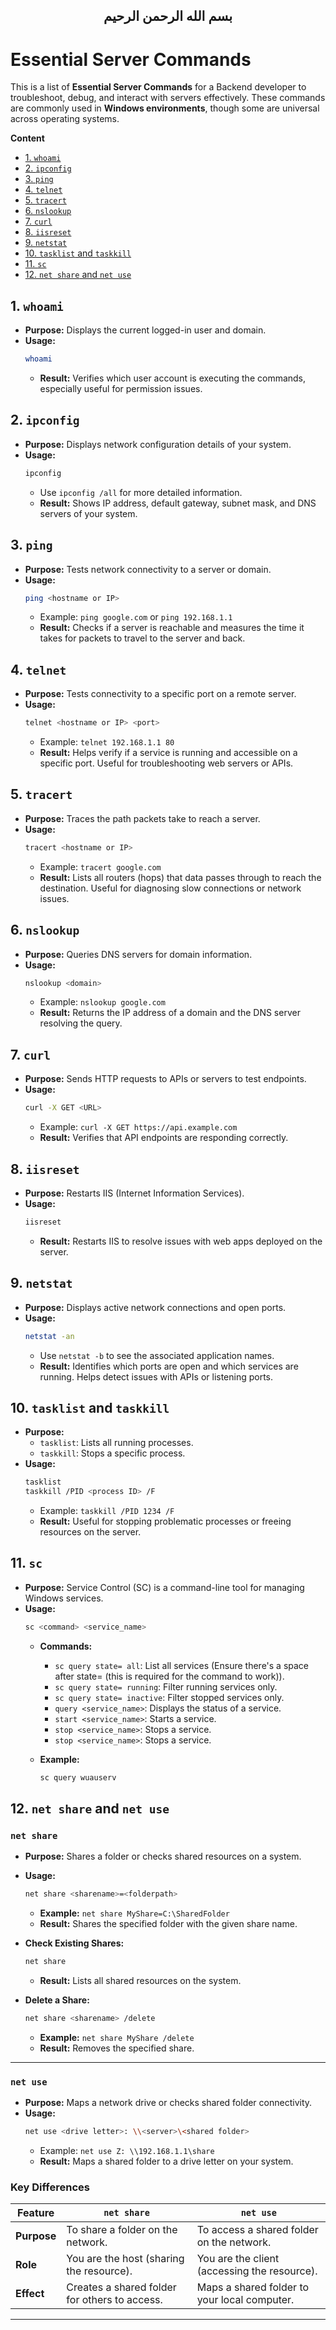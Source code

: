 <h2 dir="rtl" align="center">
بسم الله الرحمن الرحيم
</h2>

# Essential Server Commands

This is a list of **Essential Server Commands** for a Backend developer to troubleshoot, debug, and interact with servers effectively. These commands are commonly used in **Windows environments**, though some are universal across operating systems.

**Content**
- [1. `whoami`](#1-whoami)  
- [2. `ipconfig`](#2-ipconfig)  
- [3. `ping`](#3-ping)  
- [4. `telnet`](#4-telnet)  
- [5. `tracert`](#5-tracert)  
- [6. `nslookup`](#6-nslookup)  
- [7. `curl`](#7-curl)  
- [8. `iisreset`](#8-iisreset)  
- [9. `netstat`](#9-netstat)  
- [10. `tasklist` and `taskkill`](#10-tasklist-and-taskkill)  
- [11. `sc`](#11-sc)  
- [12. `net share` and `net use`](#12-net-share-and-net-use)  


## **1. `whoami`**
- **Purpose:** Displays the current logged-in user and domain.
- **Usage:**
  ```bash
  whoami
  ```
  - **Result:** Verifies which user account is executing the commands, especially useful for permission issues.


## **2. `ipconfig`**
- **Purpose:** Displays network configuration details of your system.
- **Usage:**
  ```bash
  ipconfig
  ```
  - Use `ipconfig /all` for more detailed information.
  - **Result:** Shows IP address, default gateway, subnet mask, and DNS servers of your system.

## **3. `ping`**
- **Purpose:** Tests network connectivity to a server or domain.
- **Usage:**
  ```bash
  ping <hostname or IP>
  ```
  - Example: `ping google.com` or `ping 192.168.1.1`
  - **Result:** Checks if a server is reachable and measures the time it takes for packets to travel to the server and back.
  


## **4. `telnet`**
- **Purpose:** Tests connectivity to a specific port on a remote server.
- **Usage:**
  ```bash
  telnet <hostname or IP> <port>
  ```
  - Example: `telnet 192.168.1.1 80`
  - **Result:** Helps verify if a service is running and accessible on a specific port. Useful for troubleshooting web servers or APIs.


## **5. `tracert`**
- **Purpose:** Traces the path packets take to reach a server.
- **Usage:**
  ```bash
  tracert <hostname or IP>
  ```
  - Example: `tracert google.com`
  - **Result:** Lists all routers (hops) that data passes through to reach the destination. Useful for diagnosing slow connections or network issues.


## **6. `nslookup`**
- **Purpose:** Queries DNS servers for domain information.
- **Usage:**
  ```bash
  nslookup <domain>
  ```
  - Example: `nslookup google.com`
  - **Result:** Returns the IP address of a domain and the DNS server resolving the query.

## **7. `curl`**
- **Purpose:** Sends HTTP requests to APIs or servers to test endpoints.
- **Usage:**
  ```bash
  curl -X GET <URL>
  ```
  - Example: `curl -X GET https://api.example.com`
  - **Result:** Verifies that API endpoints are responding correctly.
  
## **8. `iisreset`**
- **Purpose:** Restarts IIS (Internet Information Services).
- **Usage:**
  ```bash
  iisreset
  ```
  - **Result:** Restarts IIS to resolve issues with web apps deployed on the server.

## **9. `netstat`**
- **Purpose:** Displays active network connections and open ports.
- **Usage:**
  ```bash
  netstat -an
  ```
  - Use `netstat -b` to see the associated application names.
  - **Result:** Identifies which ports are open and which services are running. Helps detect issues with APIs or listening ports.


## **10. `tasklist` and `taskkill`**
- **Purpose:** 
  - `tasklist`: Lists all running processes.
  - `taskkill`: Stops a specific process.
- **Usage:**
  ```bash
  tasklist
  taskkill /PID <process ID> /F
  ```
  - Example: `taskkill /PID 1234 /F`
  - **Result:** Useful for stopping problematic processes or freeing resources on the server.


## **11. `sc`**  
- **Purpose:** Service Control (SC) is a command-line tool for managing Windows services.  
- **Usage:**  
  ```bash  
  sc <command> <service_name>  
  ```  
  - **Commands:**  

    - `sc query state= all`: List all services (Ensure there's a space after state= (this is required for the command to work)).  
    - `sc query state= running`: Filter running services only. 
    - `sc query state= inactive`: Filter stopped services only.   
    - `query <service_name>`: Displays the status of a service.  
    - `start <service_name>`: Starts a service.  
    - `stop <service_name>`: Stops a service.  
    - `stop <service_name>`: Stops a service.  

  - **Example:**  
    ```bash  
    sc query wuauserv  
    ```  

## **12. `net share` and  `net use`**

### **`net share`**

- **Purpose:** Shares a folder or checks shared resources on a system.  
- **Usage:**  
  ```bash  
  net share <sharename>=<folderpath>  
  ```  
  - **Example:** `net share MyShare=C:\SharedFolder`  
  - **Result:** Shares the specified folder with the given share name.  

- **Check Existing Shares:**  
  ```bash  
  net share  
  ```  
  - **Result:** Lists all shared resources on the system.  

- **Delete a Share:**  
  ```bash  
  net share <sharename> /delete  
  ```  
  - **Example:** `net share MyShare /delete`  
  - **Result:** Removes the specified share.  
  
---

### **`net use`**
- **Purpose:** Maps a network drive or checks shared folder connectivity.
- **Usage:**
  ```bash
  net use <drive letter>: \\<server>\<shared folder>
  ```
  - Example: `net use Z: \\192.168.1.1\share`
  - **Result:** Maps a shared folder to a drive letter on your system.

### **Key Differences**

| Feature               | `net share`                       | `net use`                       |
|-----------------------|------------------------------------|----------------------------------|
| **Purpose**           | To share a folder on the network. | To access a shared folder on the network. |
| **Role**              | You are the host (sharing the resource). | You are the client (accessing the resource). |
| **Effect**            | Creates a shared folder for others to access. | Maps a shared folder to your local computer. |
---
